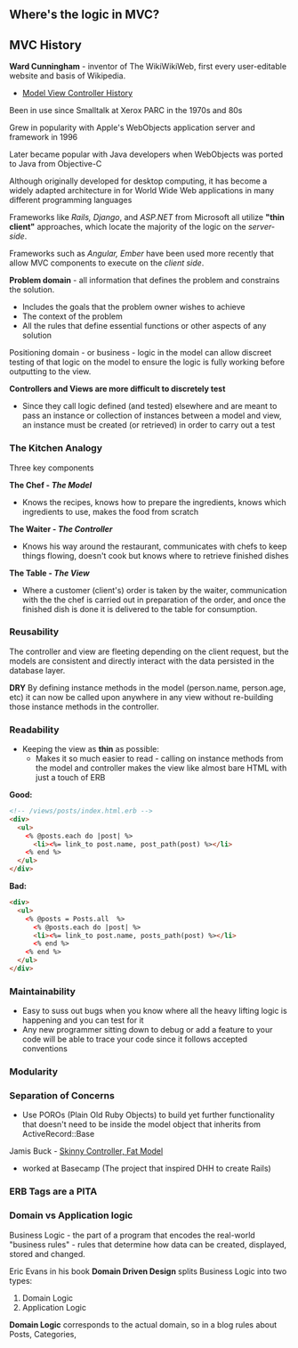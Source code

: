 Where's the logic in MVC?
-------------------------
## MVC History

**Ward Cunningham** - inventor of The WikiWikiWeb, first every user-editable website and basis of Wikipedia.
- [Model View Controller History](http://c2.com/cgi/wiki?ModelViewControllerHistory)

Been in use since Smalltalk at Xerox PARC in the 1970s and 80s

Grew in popularity with Apple's WebObjects application server and framework in 1996

Later became popular with Java developers when WebObjects was ported to Java from Objective-C

Although originally developed for desktop computing, it has become a widely adapted architecture in for World Wide Web applications in many different programming languages

Frameworks like *Rails, Django*, and *ASP.NET* from Microsoft all utilize **"thin client"** approaches, which locate the majority of the logic on the *server-side*.

Frameworks such as *Angular, Ember* have been used more recently that allow MVC components to execute on the *client side*.

**Problem domain** - all information that defines the problem and constrains the solution.
 - Includes the goals that the problem owner wishes to achieve
 - The context of the problem
 - All the rules that define essential functions or other aspects of any solution

Positioning domain - or business - logic in the model can allow discreet testing of that logic on the model to ensure the logic is fully working before outputting to the view.

**Controllers and Views are more difficult to discretely test**
- Since they call logic defined (and tested) elsewhere and are meant to pass an instance or collection of instances between a model and view, an instance must be created (or retrieved) in order to carry out a test

### The Kitchen Analogy

Three key components

**The Chef - *The Model***
- Knows the recipes, knows how to prepare the ingredients, knows which ingredients to use, makes the food from scratch

**The Waiter - *The Controller***
- Knows his way around the restaurant, communicates with chefs to keep things flowing, doesn't cook but knows where to retrieve finished dishes

**The Table - *The View***
- Where a customer (client's) order is taken by the waiter, communication with the the chef is carried out in preparation of the order, and once the finished dish is done it is delivered to the table for consumption.

### Reusability

The controller and view are fleeting depending on the client request, but the models are consistent and directly interact with the data persisted in the database layer.

**DRY**
By defining instance methods in the model (person.name, person.age, etc) it can now be called upon anywhere in any view without re-building those instance methods in the controller.

### Readability

- Keeping the view as **thin** as possible:
  - Makes it so much easier to read - calling on instance methods from the model and controller makes the view like almost bare HTML with just a touch of ERB

**Good:**
```html
<!-- /views/posts/index.html.erb -->
<div>
  <ul>
    <% @posts.each do |post| %>
      <li><%= link_to post.name, post_path(post) %></li>
    <% end %>
  </ul>  
</div>
```

**Bad:**
```html
<div>
  <ul>
    <% @posts = Posts.all  %>
      <% @posts.each do |post| %>
      <li><%= link_to post.name, posts_path(post) %></li>
      <% end %>
    <% end %>
  </ul>
</div>
```

### Maintainability

- Easy to suss out bugs when you know where all the heavy lifting logic is happening and you can test for it
- Any new programmer sitting down to debug or add a feature to your code will be able to trace your code since it follows accepted conventions

### Modularity


### Separation of Concerns

- Use POROs (Plain Old Ruby Objects) to build yet further functionality that doesn't need to be inside the model object that inherits from ActiveRecord::Base

Jamis Buck - [Skinny Controller, Fat Model](http://weblog.jamisbuck.org/2006/10/18/skinny-controller-fat-model)
 - worked at Basecamp (The project that inspired DHH to create Rails)

### ERB Tags are a PITA

### Domain vs Application logic

Business Logic - the part of a program that encodes the real-world "business rules" - rules that determine how data can be created, displayed, stored and changed.

Eric Evans in his book **Domain Driven Design** splits Business Logic into two types:
1. Domain Logic
2. Application Logic

**Domain Logic** corresponds to the actual domain, so in a blog rules about Posts, Categories,
